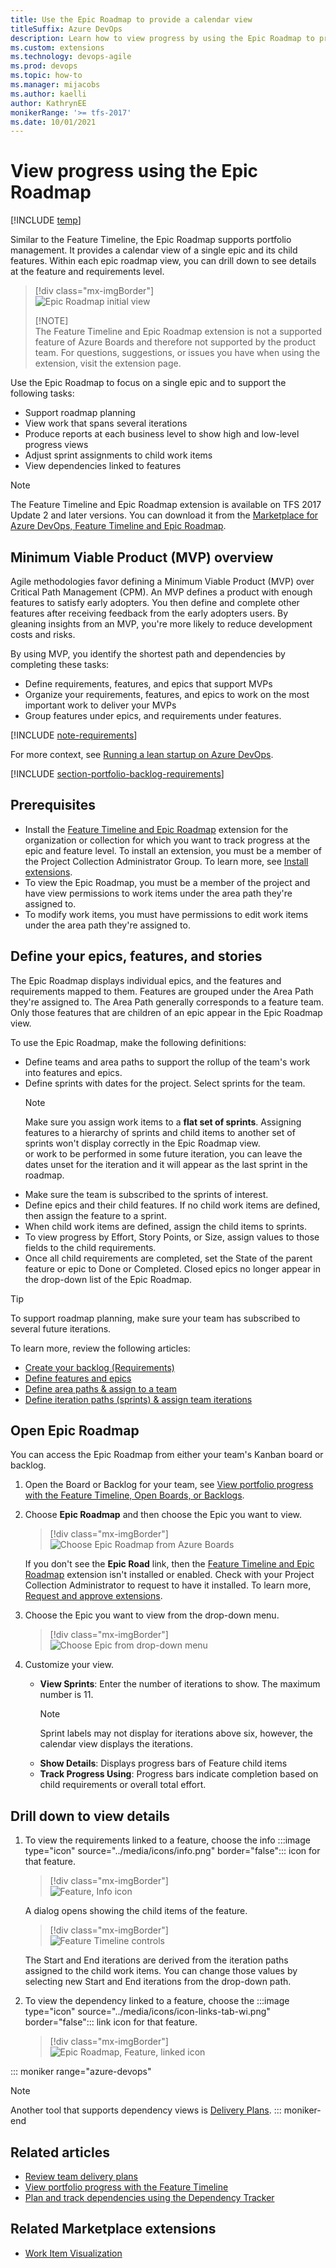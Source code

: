 ```yaml
---
title: Use the Epic Roadmap to provide a calendar view 
titleSuffix: Azure DevOps
description: Learn how to view progress by using the Epic Roadmap to provide a calendar view of a single epic and its child features.
ms.custom: extensions
ms.technology: devops-agile
ms.prod: devops
ms.topic: how-to
ms.manager: mijacobs
ms.author: kaelli
author: KathrynEE
monikerRange: '>= tfs-2017'
ms.date: 10/01/2021
---
```


# View progress using the Epic Roadmap 

[!INCLUDE [temp](../includes/version-vsts-tfs-2017-on.md)]

Similar to the Feature Timeline, the Epic Roadmap supports portfolio management. It provides a calendar view of a single epic and its child features. Within each epic roadmap view, you can drill down to see details at the feature and requirements level.  

> [!div class="mx-imgBorder"]  
> ![Epic Roadmap initial view](media/epic-roadmap/intro.png)
> 
> [!NOTE]   
> The Feature Timeline and Epic Roadmap extension is not a supported feature of Azure Boards and therefore not supported by the product team. For questions, suggestions, or issues you have when using the extension, visit the extension page.  

Use the Epic Roadmap to focus on a single epic and to support the following tasks: 

- Support roadmap planning  
- View work that spans several iterations
- Produce reports at each business level to show high and low-level progress views  
- Adjust sprint assignments to child work items  
- View dependencies linked to features 


> [!NOTE]   
> The Feature Timeline and Epic Roadmap  extension is available on TFS 2017 Update 2 and later versions. You can download it from the [Marketplace for Azure DevOps, Feature Timeline and Epic Roadmap](https://marketplace.visualstudio.com/items?itemName=ms-devlabs.workitem-feature-timeline-extension).


## Minimum Viable Product (MVP) overview

Agile methodologies favor defining a Minimum Viable Product (MVP) over Critical Path Management (CPM). An MVP defines a product with enough features to satisfy early adopters. You then define and complete other features after receiving feedback from the early adopters users. By gleaning insights from an MVP, you're more likely to reduce development costs and risks.  

By using MVP, you identify the shortest path and dependencies by completing these tasks: 

- Define requirements, features, and epics that support MVPs 
- Organize your requirements, features, and epics to work on the most important work to deliver your MVPs
- Group features under epics, and requirements under features. 



[!INCLUDE [note-requirements](../includes/note-requirements-terms.md)]

For more context, see [Running a lean startup on Azure DevOps](https://medium.com/@giladkhen/running-a-lean-startup-on-azure-devops-5934ced2cc42). 

[!INCLUDE [section-portfolio-backlog-requirements](../includes/section-portfolio-backlog-requirements.md)]


## Prerequisites

- Install the [Feature Timeline and Epic Roadmap](https://marketplace.visualstudio.com/items?itemName=ms-devlabs.workitem-feature-timeline-extension) extension for the organization or collection for which you want to track progress at the epic and feature level. To install an extension, you must be a member of the Project Collection Administrator Group. To learn more, see [Install extensions](../../marketplace/install-extension.md). 
- To view the Epic Roadmap, you must be a member of the project and have view permissions to work items under the area path they're assigned to.
- To modify work items, you must have permissions to edit work items under the area path they're assigned to.  



## Define your epics, features, and stories 

The Epic Roadmap displays individual epics, and the features and requirements mapped to them. Features are grouped under the Area Path they're assigned to. The Area Path generally corresponds to a feature team. Only those features that are children of an epic appear in the Epic Roadmap view. 

To use the Epic Roadmap, make the following definitions:

- Define teams and area paths to support the rollup of the team's work into features and epics. 
- Define sprints with dates for the project. Select sprints for the team.  
	> [!NOTE]   
	> Make sure you assign work items to a **flat set of sprints**. Assigning features to a hierarchy of sprints and child items to another set of sprints won't display correctly in the Epic Roadmap view.  
or work to be performed in some future iteration, you can leave the dates unset for the iteration and it will appear as the last sprint in the roadmap. 
- Make sure the team is subscribed to the sprints of interest. 
- Define epics and their child features. If no child work items are defined, then assign the feature to a sprint. 
- When child work items are defined, assign the child items to sprints. 
- To view progress by Effort, Story Points, or Size, assign values to those fields to the child requirements. 
- Once all child requirements are completed, set the State of the parent feature or epic to Done or Completed. Closed epics no longer appear in the drop-down list of the Epic Roadmap. 


> [!TIP]   
> To support roadmap planning, make sure your team has subscribed to several future iterations.  

To learn more, review the following articles:  
- [Create your backlog (Requirements)](../backlogs/create-your-backlog.md)  
- [Define features and epics](../backlogs/define-features-epics.md)  
- [Define area paths & assign to a team](../../organizations/settings/set-area-paths.md)  
- [Define iteration paths (sprints) & assign team iterations ](../../organizations/settings/set-iteration-paths-sprints.md)  

## Open Epic Roadmap 

You can access the Epic Roadmap from either your team's Kanban board or backlog. 

1. Open the Board or Backlog for your team, see [View portfolio progress with the Feature Timeline, Open Boards, or Backlogs](feature-timeline.md#open-boards). 


1. Choose **Epic Roadmap** and then choose the Epic you want to view. 

	> [!div class="mx-imgBorder"]  
	> ![Choose Epic Roadmap from Azure Boards](media/epic-roadmap/open-epic-roadmap.png)

	If you don't see the **Epic Road** link, then the [Feature Timeline and Epic Roadmap](https://marketplace.visualstudio.com/items?itemName=ms-devlabs.workitem-feature-timeline-extension) extension isn't installed or enabled. Check with your Project Collection Administrator to request to have it installed. To learn more, [Request and approve extensions](../../marketplace/request-extensions.md). 

2. Choose the Epic you want to view from the drop-down menu. 

	> [!div class="mx-imgBorder"]  
	> ![Choose Epic from drop-down menu](media/epic-roadmap/choose-epic-drop-down-menu.png)
	
4. Customize your view. 
 
	- **View Sprints**: Enter the number of iterations to show. The maximum number is 11. 
		> [!NOTE]  
		> Sprint labels may not display for iterations above six, however, the calendar view displays the iterations.
	- **Show Details**: Displays progress bars of Feature child items
	- **Track Progress Using**: Progress bars indicate completion based on child requirements or overall total effort. 


## Drill down to view details 

1. To view the requirements linked to a feature, choose the  info :::image type="icon" source="../media/icons/info.png" border="false":::  icon for that feature. 

	> [!div class="mx-imgBorder"]  
	> ![Feature, Info icon](media/feature-timeline/drill-down-1.png)

	A dialog opens showing the child items of the feature. 

	> [!div class="mx-imgBorder"]  
	> ![Feature Timeline controls](media/feature-timeline/drill-down-2.png)

	The Start and End iterations are derived from the iteration paths assigned to the child work items. You can change those values by selecting new Start and End iterations from the drop-down path. 

1. To view the dependency linked to a feature, choose the :::image type="icon" source="../media/icons/icon-links-tab-wi.png" border="false"::: link icon for that feature. 

	> [!div class="mx-imgBorder"]  
	> ![Epic Roadmap, Feature, linked icon](media/epic-roadmap/view-dependency.png)

::: moniker range="azure-devops"

> [!NOTE]   
> Another tool that supports dependency views is [Delivery Plans](../plans/track-dependencies.md).
::: moniker-end

## Related articles

- [Review team delivery plans](../plans/review-team-plans.md)
- [View portfolio progress with the Feature Timeline](feature-timeline.md) 
- [Plan and track dependencies using the Dependency Tracker](dependency-tracker.md)


## Related Marketplace extensions

- [Work Item Visualization](https://marketplace.visualstudio.com/items?itemName=ms-devlabs.WorkItemVisualization) 
 
